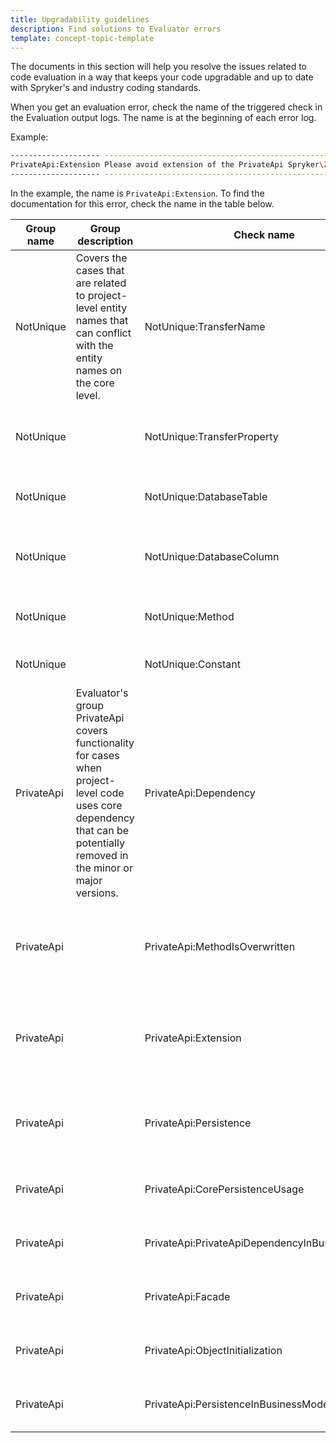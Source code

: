 ```yaml
---
title: Upgradability guidelines
description: Find solutions to Evaluator errors
template: concept-topic-template
---
```


The documents in this section will help you resolve the issues related to code evaluation in a way that keeps your code upgradable and up to date with Spryker's and industry coding standards.

When you get an evaluation error, check the name of the triggered check in the Evaluation output logs. The name is at the beginning of each error log.

Example:
```bash
-------------------- ----------------------------------------------------------------------------------------------------
PrivateApi:Extension Please avoid extension of the PrivateApi Spryker\Zed\CustomerAccessGui\Communication\Form\CustomerAccessForm in Pyz\Zed\CustomerAccessGui\Communication\Form\CustomerAccessForm
-------------------- ----------------------------------------------------------------------------------------------------
```

In the example, the name is `PrivateApi:Extension`. To find the documentation for this error, check the name in the table below.

| Group name |  Group description  | Check name  | Error message template | Documentation |
| ----------- | ----------- | ----------- | ----------- | ----------- |
| NotUnique | Covers the cases that are related to project-level entity names that can conflict with the entity names on the core level. | NotUnique:TransferName | Transfer object name `{transfer_name}` has to have project prefix Pyz in **{absolute_transfer_path}**, like **Pyz{transfer_name}** |  [Transfer name is not unique](/docs/scos/dev/upgradability-services/upgradability-guidelines/entity-name-is-not-unique.html#transfer-name-is-not-unique)  |
| NotUnique |  | NotUnique:TransferProperty | Transfer property `{transfer_property_name}` for `{transfer}` has to have project prefix Pyz in **{absolute_transfer_path}**, like **pyz{transfer_property_name}** | [Transfer property name is not unique](/docs/scos/dev/upgradability-services/upgradability-guidelines/entity-name-is-not-unique.html#transfer-property-name-is-not-unique) |
| NotUnique |  | NotUnique:DatabaseTable | Database table **{table_name}** has to have project prefix Pyz in **{absolute_schema_path}**, like **pyz_{table_name}**| [Database table name is not unique](/docs/scos/dev/upgradability-services/upgradability-guidelines/entity-name-is-not-unique.html#database-table-name-is-not-unique)  |
| NotUnique |  | NotUnique:DatabaseColumn | Database column **{table_column_name}** has to have project prefix Pyz in **{absolute_schema_path}**, like **pyz_{table_column_name}** | [Name of database table column is not unique](/docs/scos/dev/upgradability-services/upgradability-guidelines/entity-name-is-not-unique.html#name-of-database-table-column-is-not-unique)  |
| NotUnique |  | NotUnique:Method | Method name **{class}::{method_name}** should contains project prefix, like **{method_name_with_prefix}** | [Method name is not unique](/docs/scos/dev/upgradability-services/upgradability-guidelines/entity-name-is-not-unique.html#method-name-is-not-unique) |
| NotUnique |  | NotUnique:Constant | **{class_name}::{constant_name}** name has to have project namespace, like **PYZ_{constant_name}**.| [Constant name is not unique](/docs/scos/dev/upgradability-services/upgradability-guidelines/entity-name-is-not-unique.html#constant-name-is-not-unique) |
| PrivateApi | Evaluator's group PrivateApi covers functionality for cases when project-level code uses core dependency that can be potentially removed in the minor or major versions. | PrivateApi:Dependency | Avoid this dependency: **{dependency_provider_class_name}::{dependency_name_constant}** | {private-api-is-extended.md#Private API is extended } |
| PrivateApi |  | PrivateApi:MethodIsOverwritten | Please avoid usage of core method **{class_namespace}::{method_name}** in the class **{class_namespace}** | { link - private-api-method-is-overridden-on-the-project-level.md#Private API method is overridden on the project level } |
| PrivateApi |  | PrivateApi:Extension | Please avoid extension of the PrivateApi **{class_name}** in **{class_name}** | { link - private-api-method-is-overridden-on-the-project-level.md#Private API method is overridden on the project level } |
| PrivateApi |  | PrivateApi:Persistence | Please avoid Spryker dependency: $this->**{method_name}**(...) | { link - private-api-is-used-on-the-project-level.md#Private API is used on the project level } |
| PrivateApi |  | PrivateApi:CorePersistenceUsage | Please avoid usage of PrivateApi method **{method_name}** in **{class_namespace}** | { link - private-api-is-extended.md#Private API is extended } |
| PrivateApi |  | PrivateApi:PrivateApiDependencyInBusinessModel | Please avoid Spryker dependency: **{class_namespace}** in **{class_namespace}** | { link - private-api-is-extended.md#Private API is extended } |
| PrivateApi |  | PrivateApi:Facade | Please avoid Spryker dependency: **{method_name}** | { link - private-api-is-extended.md#Private API is extended } |
| PrivateApi |  | PrivateApi:ObjectInitialization | Please avoid Spryker dependency: **{class_namespace}** in **{class_namespace}** | { link - private-api-is-extended.md#Private API is extended } |
| PrivateApi |  | PrivateApi:PersistenceInBusinessModel | Please avoid Spryker dependency: **{object_name}**->**{method_name}(...)** | { link - private-api-is-extended.md#Private API is extended ) |

